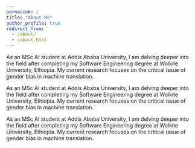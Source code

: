 ```yaml
---
permalink: /
title: "About Me"
author_profile: true
redirect_from: 
  - /about/
  - /about.html
---
```



As an MSc AI student at Addis Ababa University, I am delving deeper into the field after completing my Software Engineering degree at Wolkite University, Ethiopia. My current research focuses on the critical issue of gender bias in machine translation.

As an MSc AI student at Addis Ababa University, I am delving deeper into the field after completing my Software Engineering degree at Wolkite University, Ethiopia. My current research focuses on the critical issue of gender bias in machine translation.


As an MSc AI student at Addis Ababa University, I am delving deeper into the field after completing my Software Engineering degree at Wolkite University, Ethiopia. My current research focuses on the critical issue of gender bias in machine translation.


